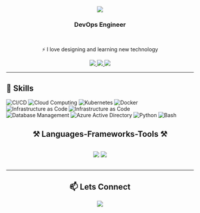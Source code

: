 
<h1 align="center">
    <img src="https://readme-typing-svg.herokuapp.com/?font=Righteous&size=35&center=true&vCenter=true&width=500&height=70&duration=4000&lines=Hi+There!+👋;+I'm+Tanmoy+Indu!;" />
</h1>

<h3 align="center">DevOps Engineer</h3>

<br/>

<div align="center">
 
⚡ I love designing and learning new technology

 </div>
 
<div align="center"> 
  <a href="mailto:tanmoyindu22@gmail.com">
    <img src="https://img.shields.io/badge/Gmail-333333?style=for-the-badge&logo=gmail&logoColor=red" />
  </a>
  <a href="https://www.linkedin.com/in/tanmoy-indu-r-b3764621b/" target="_blank">
    <img src="https://img.shields.io/badge/LinkedIn-0077B5?style=for-the-badge&logo=linkedin&logoColor=white" target="_blank" />
  </a>
  <a href="https://www.tanmoyin.de/" target="_blank">
     <img src="https://img.shields.io/badge/Portfolio-FF5722?style=for-the-badge&logo=todoist&logoColor=white" target="_blank" /> <!-- sqlite, safari, google-chrome are other good icon options -->
  </a>
</div>

 <hr/>

 ## 🚀 Skills

![CI/CD](https://img.shields.io/badge/-CI/CD-05122A?style=for-the-badge&logo=github-actions&color=283675)
![Cloud Computing](https://img.shields.io/badge/-AWS-05122A?style=for-the-badge&logo=amazon-aws&color=283675)
![Kubernetes](https://img.shields.io/badge/-Kubernetes-05122A?style=for-the-badge&logo=kubernetes&color=283675)
![Docker](https://img.shields.io/badge/-Docker-05122A?style=for-the-badge&logo=docker&color=283675)
![Infrastructure as Code](https://img.shields.io/badge/-Infrastructure%20as%20Code-05122A?style=for-the-badge&logo=terraform&color=283675)
![Infrastructure as Code](https://img.shields.io/badge/-Linux-05122A?style=for-the-badge&logo=linux&color=283675)
![Database Management](https://img.shields.io/badge/-Database%20Management-05122A?style=for-the-badge&logo=mysql&color=283675)
![Azure Active Directory](https://img.shields.io/badge/-Azure%20Active%20Directory-05122A?style=for-the-badge&logo=microsoft-azure&color=283675)
![Python](https://img.shields.io/badge/-Python-05122A?style=for-the-badge&logo=python&color=283675)
![Bash](https://img.shields.io/badge/-Bash-05122A?style=for-the-badge&logo=gnu-bash&color=283675)


###
 
<h2 align="center">⚒️ Languages-Frameworks-Tools ⚒️</h2>
<br/>
<div align="center">
    <img src="https://skillicons.dev/icons?i=javascript,react,html,css,bootstrap,vscode,github,figma,git" />
    <img src="https://skillicons.dev/icons?i=python"/><br>
</div>

<br/>

<hr/>
<div align="center">
 <h2 align="center">📫 Lets Connect</h2>
    <a href="https://www.linkedin.com/in/tanmoy-indu-r-b3764621b/" target="_blank">
    <img src="https://img.shields.io/badge/LinkedIn-0077B5?style=for-the-badge&logo=linkedin&logoColor=white" target="_blank" />
  </a>
</div>
<br/>
